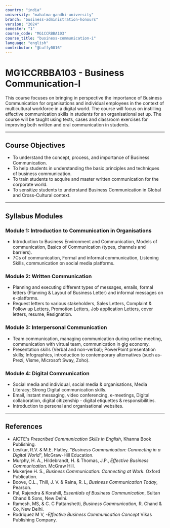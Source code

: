 ```yaml
---
country: "india"
university: "mahatma-gandhi-university"
branch: "business-administration-honours"
version: "2024"
semester: "1"
course_code: "MG1CCRBBA103"
course_title: "business-communication-i"
language: "english"
contributor: "@Luffy0016"
---
```

# MG1CCRBBA103 - Business Communication-I

 This course focuses on bringing in perspective the importance of Business Communication for organisations and individual employees in the context of multicultural workforce in a digital world.  The course will focus on instilling effective communication skills in students for an organisational set up.  The course will be taught using texts, cases and classroom exercises for improving both written and oral communication in students.   

---
## Course Objectives

*  To understand the concept, process, and importance of Business Communication. 
*  To help students in understanding the basic principles and techniques of business communication.  
*  To train students to acquire and master written communication for the corporate world.  
*  To sensitize students to understand Business Communication in Global and Cross-Cultural context.  

---
## Syllabus Modules

### Module 1: Introduction to Communication in Organisations
*  Introduction to Business Environment and Communication, Models of communication, Basics of Communication (types, channels and barriers).  
*  7Cs of communication, Formal and informal communication, Listening Skills, communication on social media platforms.  

### Module 2: Written Communication
*  Planning and executing different types of messages, emails, formal letters (Planning & Layout of Business Letter) and informal messages on e-platforms.  
*  Request letters to various stakeholders, Sales Letters, Complaint & Follow up Letters, Promotion Letters, Job application Letters, cover letters, resume, Resignation. 

### Module 3: Interpersonal Communication
*  Team communication, managing communication during online meeting, communication with virtual team, communication in gig economy.  
* Presentation skills (Verbal and non-verbal); PowerPoint presentation skills;  Infographics, introduction to contemporary alternatives (such as- Prezi, Visme, Microsoft Sway, Zoho). 

### Module 4: Digital Communication
* Social media and individual, social media & organisations, Media Literacy;  Strong Digital communication skills.  
*  Email, instant messaging, video conferencing, e-meetings, Digital collaboration, digital citizenship - digital etiquettes & responsibilities. 
*  Introduction to personal and organisational websites. 

---
## References
* AICTE's *Prescribed Communication Skills in English*, Khanna Book Publishing.  
* Lesikar, R.V.  & M.E. Flatley, "*Business Communication: Connecting in a Digital World*", McGraw-Hill Education.  
* Murphy, H. A., Hildebrandt, H. & Thomas, J.P., *Effective Business Communication*. McGraw Hill.  
* Mukerjee H. S., *Business Communication: Connecting at Work*. Oxford Publication.  
* Boove, C.L., Thill, J. V. & Raina, R. L, *Business Communication Today*, Pearson.  
* Pal, Rajendra & Korahill, *Essentials of Business Communication*, Sultan Chand & Sons, New Delhi. 
* Ramesh, MS, & C. C Pattanshetti, *Business Communication*, R. Chand & Co, New Delhi. 
* Rodriquez M V, -*Effective Business Communication Concept* Vikas Publishing Company. 